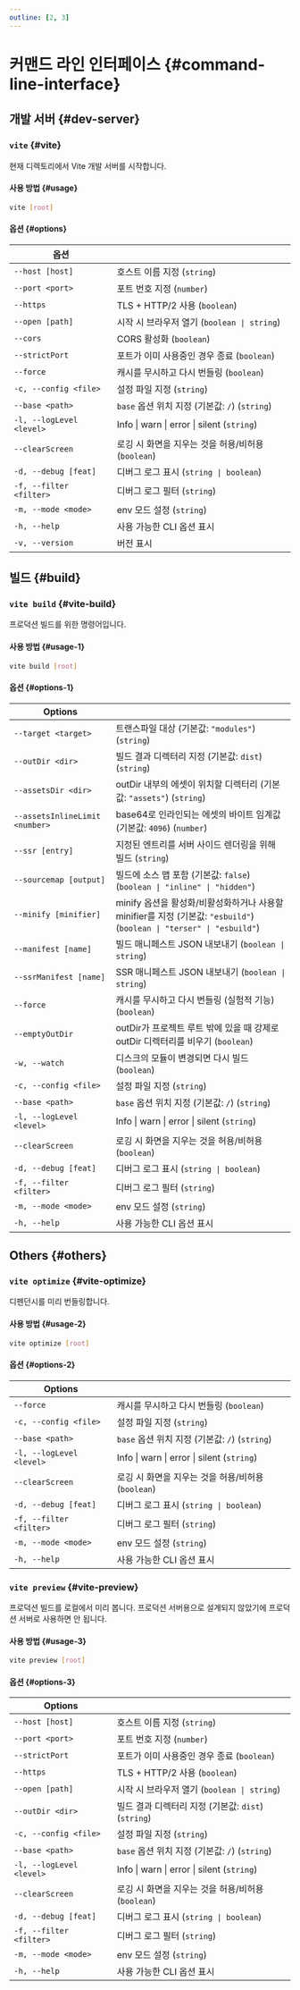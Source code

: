 ```yaml
---
outline: [2, 3]
---
```


# 커맨드 라인 인터페이스 {#command-line-interface}

## 개발 서버 {#dev-server}

### `vite` {#vite}

현재 디렉토리에서 Vite 개발 서버를 시작합니다.

#### 사용 방법 {#usage}

```bash
vite [root]
```

#### 옵션 {#options}

| 옵션                     |                                                    |
| ------------------------ | -------------------------------------------------- |
| `--host [host]`          | 호스트 이름 지정 (`string`)                        |
| `--port <port>`          | 포트 번호 지정 (`number`)                          |
| `--https`                | TLS + HTTP/2 사용 (`boolean`)                      |
| `--open [path]`          | 시작 시 브라우저 열기 (`boolean \| string`)        |
| `--cors`                 | CORS 활성화 (`boolean`)                            |
| `--strictPort`           | 포트가 이미 사용중인 경우 종료 (`boolean`)         |
| `--force`                | 캐시를 무시하고 다시 번들링 (`boolean`)            |
| `-c, --config <file>`    | 설정 파일 지정 (`string`)                          |
| `--base <path>`          | `base` 옵션 위치 지정 (기본값: `/`) (`string`)    |
| `-l, --logLevel <level>` | Info \| warn \| error \| silent (`string`)         |
| `--clearScreen`          | 로깅 시 화면을 지우는 것을 허용/비허용 (`boolean`) |
| `-d, --debug [feat]`     | 디버그 로그 표시 (`string \| boolean`)             |
| `-f, --filter <filter>`  | 디버그 로그 필터 (`string`)                        |
| `-m, --mode <mode>`      | env 모드 설정 (`string`)                           |
| `-h, --help`             | 사용 가능한 CLI 옵션 표시                          |
| `-v, --version`          | 버전 표시                                          |

## 빌드 {#build}

### `vite build` {#vite-build}

프로덕션 빌드를 위한 명령어입니다.

#### 사용 방법 {#usage-1}

```bash
vite build [root]
```

#### 옵션 {#options-1}

| Options                        |                                                                                                                        |
| ------------------------------ | ---------------------------------------------------------------------------------------------------------------------- |
| `--target <target>`            | 트랜스파일 대상 (기본값: `"modules"`) (`string`)                                                                      |
| `--outDir <dir>`               | 빌드 결과 디렉터리 지정 (기본값: `dist`) (`string`)                                                                   |
| `--assetsDir <dir>`            | outDir 내부의 에셋이 위치할 디렉터리 (기본값: `"assets"`) (`string`)                                                  |
| `--assetsInlineLimit <number>` | base64로 인라인되는 에셋의 바이트 임계값 (기본값: `4096`) (`number`)                                                  |
| `--ssr [entry]`                | 지정된 엔트리를 서버 사이드 렌더링을 위해 빌드 (`string`)                                                              |
| `--sourcemap [output]`         | 빌드에 소스 맵 포함 (기본값: `false`) (`boolean \| "inline" \| "hidden"`)                                 |
| `--minify [minifier]`          | minify 옵션을 활성화/비활성화하거나 사용할 minifier를 지정 (기본값: `"esbuild"`) (`boolean \| "terser" \| "esbuild"`) |
| `--manifest [name]`            | 빌드 매니페스트 JSON 내보내기 (`boolean \| string`)                                                                    |
| `--ssrManifest [name]`         | SSR 매니페스트 JSON 내보내기 (`boolean \| string`)                                                                     |
| `--force`                      | 캐시를 무시하고 다시 번들링 (실험적 기능)(`boolean`)                                                                   |
| `--emptyOutDir`                | outDir가 프로젝트 루트 밖에 있을 때 강제로 outDir 디렉터리를 비우기 (`boolean`)                                        |
| `-w, --watch`                  | 디스크의 모듈이 변경되면 다시 빌드 (`boolean`)                                                                         |
| `-c, --config <file>`          | 설정 파일 지정 (`string`)                                                                                              |
| `--base <path>`                | `base` 옵션 위치 지정 (기본값: `/`) (`string`)                                                                        |
| `-l, --logLevel <level>`       | Info \| warn \| error \| silent (`string`)                                                                             |
| `--clearScreen`                | 로깅 시 화면을 지우는 것을 허용/비허용 (`boolean`)                                                                     |
| `-d, --debug [feat]`           | 디버그 로그 표시 (`string \| boolean`)                                                                                 |
| `-f, --filter <filter>`        | 디버그 로그 필터 (`string`)                                                                                            |
| `-m, --mode <mode>`            | env 모드 설정 (`string`)                                                                                               |
| `-h, --help`                   | 사용 가능한 CLI 옵션 표시                                                                                              |

## Others {#others}

### `vite optimize` {#vite-optimize}

디펜던시를 미리 번들링합니다.

#### 사용 방법 {#usage-2}

```bash
vite optimize [root]
```

#### 옵션 {#options-2}

| Options                  |                                                    |
| ------------------------ | -------------------------------------------------- |
| `--force`                | 캐시를 무시하고 다시 번들링 (`boolean`)            |
| `-c, --config <file>`    | 설정 파일 지정 (`string`)                          |
| `--base <path>`          | `base` 옵션 위치 지정 (기본값: `/`) (`string`)    |
| `-l, --logLevel <level>` | Info \| warn \| error \| silent (`string`)         |
| `--clearScreen`          | 로깅 시 화면을 지우는 것을 허용/비허용 (`boolean`) |
| `-d, --debug [feat]`     | 디버그 로그 표시 (`string \| boolean`)             |
| `-f, --filter <filter>`  | 디버그 로그 필터 (`string`)                        |
| `-m, --mode <mode>`      | env 모드 설정 (`string`)                           |
| `-h, --help`             | 사용 가능한 CLI 옵션 표시                          |

### `vite preview` {#vite-preview}

프로덕션 빌드를 로컬에서 미리 봅니다. 프로덕션 서버용으로 설계되지 않았기에 프로덕션 서버로 사용하면 안 됩니다.

#### 사용 방법 {#usage-3}

```bash
vite preview [root]
```

#### 옵션 {#options-3}

| Options                  |                                                     |
| ------------------------ | --------------------------------------------------- |
| `--host [host]`          | 호스트 이름 지정 (`string`)                         |
| `--port <port>`          | 포트 번호 지정 (`number`)                           |
| `--strictPort`           | 포트가 이미 사용중인 경우 종료 (`boolean`)          |
| `--https`                | TLS + HTTP/2 사용 (`boolean`)                       |
| `--open [path]`          | 시작 시 브라우저 열기 (`boolean \| string`)         |
| `--outDir <dir>`         | 빌드 결과 디렉터리 지정 (기본값: `dist`)(`string`) |
| `-c, --config <file>`    | 설정 파일 지정 (`string`)                           |
| `--base <path>`          | `base` 옵션 위치 지정 (기본값: `/`) (`string`)     |
| `-l, --logLevel <level>` | Info \| warn \| error \| silent (`string`)          |
| `--clearScreen`          | 로깅 시 화면을 지우는 것을 허용/비허용 (`boolean`)  |
| `-d, --debug [feat]`     | 디버그 로그 표시 (`string \| boolean`)              |
| `-f, --filter <filter>`  | 디버그 로그 필터 (`string`)                         |
| `-m, --mode <mode>`      | env 모드 설정 (`string`)                            |
| `-h, --help`             | 사용 가능한 CLI 옵션 표시                           |